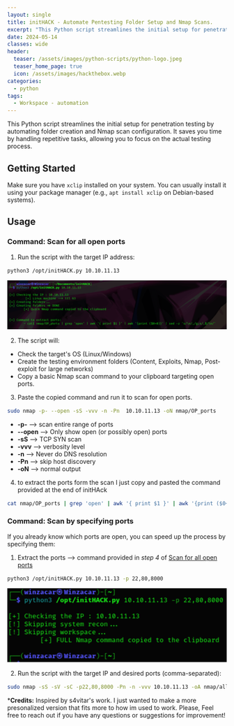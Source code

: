 ```yaml
---
layout: single
title: initHACK - Automate Pentesting Folder Setup and Nmap Scans.
excerpt: "This Python script streamlines the initial setup for penetration testing by automating folder creation and Nmap scan configuration. It saves you time by handling repetitive tasks, allowing you to focus on the actual testing process."
date: 2024-05-14
classes: wide
header:
  teaser: /assets/images/python-scripts/python-logo.jpeg
  teaser_home_page: true
  icon: /assets/images/hackthebox.webp
categories:
  - python
tags:  
  - Workspace - automation 
---
```




This Python script streamlines the initial setup for penetration testing by automating folder creation and Nmap scan configuration. It saves you time by handling repetitive tasks, allowing you to focus on the actual testing process.


## Getting Started

Make sure you have `xclip` installed on your system. You can usually install it using your package manager (e.g., `apt install xclip` on Debian-based systems).


## Usage

### Command: Scan for all open ports 
1. Run the script with the target IP address:

```bash
python3 /opt/initHACK.py 10.10.11.13
```


![alt text](/assets/images/python-scripts/initHACK.png)

2. The script will:

* Check the target's OS (Linux/Windows)
* Create the testing environment folders (Content, Exploits, Nmap, Post-exploit for large networks)
* Copy a basic Nmap scan command to your clipboard targeting open ports.

3. Paste the copied command and run it to scan for open ports.
```bash
sudo nmap -p- --open -sS -vvv -n -Pn  10.10.11.13 -oN nmap/OP_ports
```

* **-p-** --> scan entire range of ports 
* **--open** --> Only show open (or possibly open) ports
* **-sS** -->  TCP SYN scan
* **-vvv** --> verbosity level 
* **-n** --> Never do DNS resolution
* **-Pn** --> skip host discovery
* **-oN** --> normal output

4. to extract the ports form the scan I just copy and pasted the command provided at the end of initHAck

```bash
cat nmap/OP_ports | grep 'open' | awk '{ print $1 }' | awk '{print ($0+0)}' | sed -z 's/\n/,/g;s/,$/\n/'
```



### Command: Scan by specifying ports 

If you already know which ports are open, you can speed up the process by specifying them:

1. Extract the ports --> command provided in *step 4* of  [Scan for all open ports](#command-scan-for-all-open-ports)

```bash
python3 /opt/initHACK.py 10.10.11.13 -p 22,80,8000
```
![alt text](/assets/images/python-scripts/initHACK2.png)

2. Run the script with the target IP and desired ports (comma-separated):

```bash
sudo nmap -sS -sV -sC -p22,80,8000 -Pn -n -vvv 10.10.11.13 -oA nmap/allPorts
```



***Credits:** Inspired by s4vitar's work. I just wanted to make a more presonalized version that fits more to how im used to work. Please, Feel free to reach out if you have any questions or suggestions for improvement!

